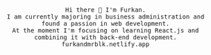 <p align="center">
  <br><br>
  <samp>  
    <br>Hi there 👋 I'm Furkan.
    <br>I am currently majoring in business administration and found a passion in web development. 
    <br>At the moment I'm focusing on learning React.js and combining it with back-end development.
    <br>furkandmrblk.netlify.app
</samp>
 <br><br><br>
</p>
